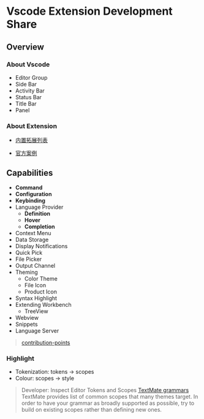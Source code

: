 # Vscode Extension Development Share

## Overview

### About Vscode

- Editor Group
- Side Bar
- Activity Bar
- Status Bar
- Title Bar
- Panel

### About Extension

- [内置拓展列表](https://github.com/microsoft/vscode/tree/main/extensions)

- [官方案例](https://github.com/microsoft/vscode-extension-samples)

## Capabilities

- **Command**
- **Configuration**
- **Keybinding**
- Language Provider
  - **Definition**
  - **Hover**
  - **Completion**
- Context Menu
- Data Storage
- Display Notifications
- Quick Pick
- File Picker
- Output Channel
- Theming
  - Color Theme
  - File Icon
  - Product Icon
- Syntax Highlight
- Extending Workbench
  - TreeView
- Webview
- Snippets
- Language Server

> [contribution-points](https://code.visualstudio.com/api/references/contribution-points)

### Highlight

- Tokenization: tokens -> scopes
- Colour: scopes -> style

> Developer: Inspect Editor Tokens and Scopes
> [TextMate grammars](https://macromates.com/manual/en/language_grammars)
> TextMate provides list of common scopes that many themes target. In order to have your grammar as broadly supported as possible, try to build on existing scopes rather than defining new ones.
